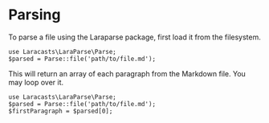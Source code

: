 # Parsing

To parse a file using the Laraparse package, first load it from the filesystem.

```
use Laracasts\LaraParse\Parse;
$parsed = Parse::file('path/to/file.md');
```

This will return an array of each paragraph from the Markdown file. You may loop over it.

```
use Laracasts\LaraParse\Parse;
$parsed = Parse::file('path/to/file.md');
$firstParagraph = $parsed[0];
```